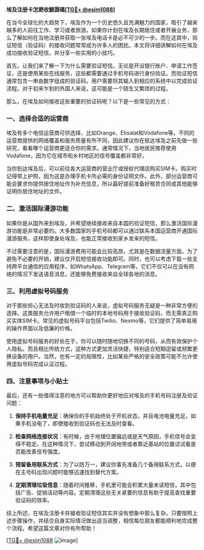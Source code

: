 **埃及注册卡怎麽收驗證碼[[TG💪+ @esim1088](https://t.me/s/esim1088)]**

在当今全球化的大趋势下，埃及作为一个历史悠久且充满魅力的国家，吸引了越来越多的人前往工作、学习或者旅游。如果你计划在埃及长期居住或者开展业务，那么了解如何在当地注册并获取一张埃及电话卡是必不可少的一步。而在这其中，验证短信（验证码）的接收问题常常成为许多人的困扰。本文将详细讲解如何在埃及成功接收验证短信，并分享一些实用的小技巧。

首先，让我们来了解一下为什么需要验证短信。无论是开设银行账户、申请工作签证，还是使用某些在线服务，这些都需要通过手机号码进行身份验证。而验证短信通常包含一串由数字组成的验证码，用户需要将其输入到相应的系统中以完成验证流程。对于初来乍到的外国人来说，这可能是一个陌生又繁琐的过程。

那么，在埃及如何接收这些重要的验证码呢？以下是一些常见的方式：

### 一、选择合适的运营商

埃及有多个电信运营商可供选择，比如Orange、Etisalat和Vodafone等。不同的运营商提供的网络覆盖和服务质量有所不同，因此建议你在抵达埃及之前先做一些研究，看看哪个运营商更适合你的需求。通常情况下，当地居民推荐使用Vodafone，因为它在城市和乡村地区的信号覆盖都非常好。

当你到达埃及后，可以前往各大运营商的营业厅或授权代理店购买SIM卡。购买时记得带上护照，因为这是办理手机卡所必需的身份证明文件。此外，部分运营商可能会要求你提供居住地址作为补充信息，所以最好提前准备好租赁合同或其他能够证明你居住地址的文件。

### 二、激活国际漫游功能

如果你是从国外来到埃及，并希望继续接收来自本国的验证短信，那么激活国际漫游功能是非常必要的。大多数国家的手机号码都可以通过联系本国运营商开通国际漫游服务，这样即使身处埃及，也能正常接收到家乡发来的短信。

不过需要注意的是，国际漫游费用可能会比较高昂，尤其是在数据流量方面。为了避免不必要的开销，建议仅开启短信接收功能即可。同时，也可以考虑下载一些支持跨平台通信的应用程序，如WhatsApp、Telegram等，它们不仅可以在没有网络的情况下发送语音消息，还能够免费接收来自全球各地的消息。

### 三、利用虚拟号码服务

对于那些担心无法及时收到验证码的人来说，虚拟号码服务无疑是一种非常方便的选择。这类服务允许用户租借一个临时的本地号码用于接收验证码，而无需真正购买实体SIM卡。常见的虚拟号码平台包括Twilio、Nexmo等，它们提供了简单易用的操作界面以及低廉的价格。

使用虚拟号码服务的好处在于，你可以随时随地切换不同的号码，从而有效保护个人隐私。而且相比传统方式，这种方式更加灵活快捷，特别适合短期逗留或频繁更换设备的用户。当然，也有一定的局限性，比如某些严格的安全政策可能不允许使用虚拟号码完成认证过程。

### 四、注意事项与小贴士

最后，还有一些值得注意的地方可以帮助你更好地应对埃及的手机号码注册及验证问题：

1. **保持手机电量充足**：确保你的手机始终处于开机状态，并且电池电量充足。如果手机没电了，即使接收到验证码也无法及时查看。
   
2. **检查网络连接状况**：有时候，由于地理位置偏远或是天气原因，手机信号会变得不稳定。在这种情况下，尝试移动到开阔地带或者靠近基站的位置试试看是否能改善信号强度。
   
3. **预留备用联系方式**：为了以防万一，建议你事先准备几个备用联系方式，以便在主号码出现问题时能够迅速找到替代方案。
   
4. **定期清理垃圾信息**：随着时间推移，手机里可能会积累大量未读短信，其中包括广告、促销活动等内容。定期清理这些无关紧要的信息有助于提高查找重要验证码的效率。

综上所述，在埃及注册卡并接收验证短信其实并没有想象中那么复杂。只要按照上述步骤操作，并结合自身实际情况做出适当调整，相信每位朋友都能顺利地完成整个流程。希望这篇文章对你有所帮助！

[[TG💪+ @esim1088](https://t.me/s/esim1088) ![Image](https://i.postimg.cc/4NQfJmqS/Snipaste-2025-05-13-00-14-12.png)]